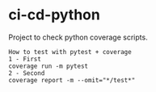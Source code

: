 # ci-cd-python

Project to check python coverage scripts.

```
How to test with pytest + coverage
1 - First
coverage run -m pytest
2 - Second 
coverage report -m --omit="*/test*"
```